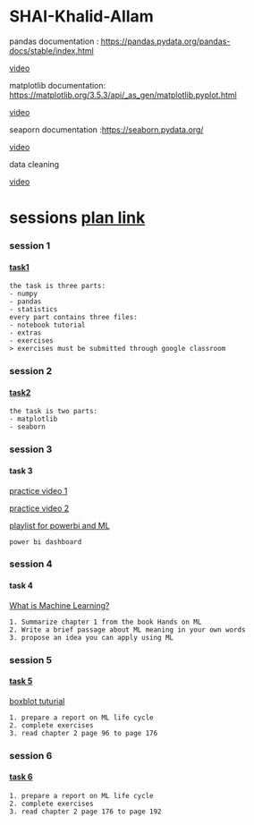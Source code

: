 # SHAI-Khalid-Allam
pandas documentation : https://pandas.pydata.org/pandas-docs/stable/index.html

[video](https://youtu.be/vmEHCJofslg)


matplotlib documentation: https://matplotlib.org/3.5.3/api/_as_gen/matplotlib.pyplot.html

[video](https://youtu.be/3Xc3CA655Y4?si=kYUa9Z0GpFl7jHtx)

seaporn documentation :https://seaborn.pydata.org/

[video](https://www.youtube.com/watch?v=6GUZXDef2U0&ab_channel=DerekBanas)


data cleaning

[video](https://youtu.be/bDhvCp3_lYw?si=8OEfe9wcGU_gMNXz)


# sessions [plan link](https://docs.google.com/spreadsheets/d/1jmvZHkcS7-9FoOF-xPX7zl6HJ46KiXjr/edit?fbclid=IwAR2XWTKyXowlLLSo6cMG89iJDgT0DzAOs8ESKaHo7JjjBH-AkNIoEGro60s#gid=1505153928)

### session 1 
#### [task1](https://drive.google.com/drive/folders/1w8-7gHpb-JuS3_9m6KEMWyvdVehCup8q?fbclid=IwAR2Fv-glJ12SGXRM70PSOIduvbntV5_jJkrBfYQ1QmxTh4Lezcbq8P_3iSM)
    the task is three parts:
    - numpy
    - pandas
    - statistics
    every part contains three files:
    - notebook tutorial
    - extras
    - exercises
    > exercises must be submitted through google classroom


### session 2
#### [task2](https://l.facebook.com/l.php?u=https%3A%2F%2Fdrive.google.com%2Fdrive%2Ffolders%2F1iHuK1n-AKkMtf20GByEx3Jk3QbaOVFAJ%3Fusp%3Dsharing%26fbclid%3DIwAR0vS3fVGwMOUvcsMorSs9WtM1hfaqlvZugnQE7ppS9jWkxpmvcHkx8axr0&h=AT0dVK8V-zKXoZCfyx9X9yQuHHqnXzaS7UaBJNzTOKqrsHyhSgCiDjaGm56Dgcg18-EOOCKhNohkjfn2CCg9GrXa775Gfx7QnITnb3BXwOZytXsA7USSDJe6AHlI&__tn__=-UK-R&c[0]=AT2dmwxXOUmMF8sehwli2bZIa3fkKYRnYM2kJ0MTM6rcjB9KyrSCcZ6wlKjifmizbUmKJAFpWyJF1ib2OVpxCXYb1zYFonsxEPews4cDgopUFdRgqE_WDrblpgOSk_Q9xNcmHu_gmiZI1kOOg8YDQJVaOE017IdxwQsyde-ky87ctHCiXyxx_FaHZjVhJ3PL9ppSxrQA_ifzaRtDnrcoXko)
    the task is two parts:
    - matplotlib
    - seaborn

### session 3
#### task 3
[practice video 1](https://youtu.be/Z2t7l8b1uWU?si=dOiyvKNo3Aw-SU4d)

[practice video 2](https://youtu.be/mYpOSfqgTvY?si=4SzzvKWcNoGqRVvb)

[playlist for powerbi and ML](https://youtube.com/playlist?list=PLi5spBcf0UMXj6bD3S05yixR-2N_UH3_X&si=tduFx2RxSLi1E4mG)

    power bi dashboard
### session 4
#### task 4
[What is Machine Learning?](https://youtu.be/HcqpanDadyQ?si=YNh7XlfSgxd_VtoB)

    1. Summarize chapter 1 from the book Hands on ML
    2. Write a brief passage about ML meaning in your own words
    3. propose an idea you can apply using ML

### session 5
#### [task 5](https://l.facebook.com/l.php?u=https%3A%2F%2Fdrive.google.com%2Fdrive%2Ffolders%2F1BzyutyS6OBsfU9FDyl-e6_nwY3KYSOrD%3Fusp%3Dsharing%26fbclid%3DIwZXh0bgNhZW0CMTAAAR0zeY7Lb8bXukiaUHBGpIUp9tRsEU5zHr0XEe1-3F-p99ZDj7qgHP-JJE8_aem_ATJT5HrCM6CcQVlnn-piZM5dV6luZ9xY_LNxXI3JoXlXthoj-nIyEPxSDtlubPGNmbMI7_RVG-boSfASpuaZBfwy&h=AT0Gn2ddoRwiEPuAlr8-_rDMosMKxNp7MZ-2m62o62hrcnlmtNbE4W0F82da-pBt1UahkHZP8fwpppmzRnAMit4uZLDvRc4ozjlvYi4Eqc9zjmoXrM82zR1njPyR&__tn__=-UK-R&c[0]=AT1wCRYDSvDd_37NYRFnGOXwqgjJcIO9PwDfpN9h9cDc8TjSRyEYRxVb1rKOpLcdlGf8I4wXnm07pFhfnPBJ-sPeAICD7QIja1DetDehb5UDfAIhQQ-2JPqSNiUip0XR-dhNy7enXY1IJ2QDJaXdVuUSw4DnPFlF65kB1u8pqAYBU0BiHh7eaa8CoMuEdz8YwuuUbaHUFOtOAeYocDEaUaaUmWV8rLRMjPtA4cYD9O9trftt) 
[boxblot tuturial](https://youtu.be/INSIyaZUXIY?si=3CZIyAUxYmwpY7ab)

    1. prepare a report on ML life cycle
    2. complete exercises
    3. read chapter 2 page 96 to page 176

### session 6
#### [task 6](https://drive.google.com/drive/folders/1q4_a0O7Q3yH-S9rvhxeSxKJdXDAmvG6k?fbclid=IwZXh0bgNhZW0CMTAAAR3kEOWcgB8x67zy4rL6W8cEC0VTVfY91cdIplmPtVUsQoidogttKOPH4hA_aem_AWpO5aZvCmzHwVdoA1i7mkobhoCgkeQEsUEFHcpWcNJNHnQTsRU6uYeCbZInpG8Mii9C9GlJGTPKljOtNJiRDjcM)
    1. prepare a report on ML life cycle
    2. complete exercises
    3. read chapter 2 page 176 to page 192